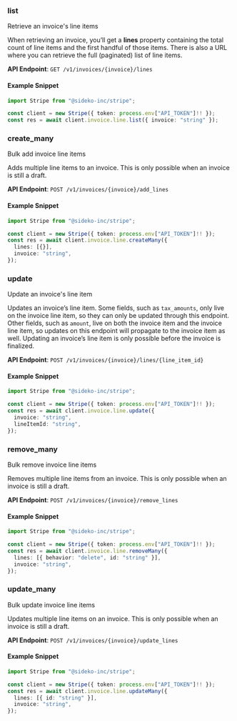 
### list <a name="list"></a>
Retrieve an invoice's line items

<p>When retrieving an invoice, you’ll get a <strong>lines</strong> property containing the total count of line items and the first handful of those items. There is also a URL where you can retrieve the full (paginated) list of line items.</p>

**API Endpoint**: `GET /v1/invoices/{invoice}/lines`

#### Example Snippet

```typescript
import Stripe from "@sideko-inc/stripe";

const client = new Stripe({ token: process.env["API_TOKEN"]!! });
const res = await client.invoice.line.list({ invoice: "string" });
```

### create_many <a name="create_many"></a>
Bulk add invoice line items

<p>Adds multiple line items to an invoice. This is only possible when an invoice is still a draft.</p>

**API Endpoint**: `POST /v1/invoices/{invoice}/add_lines`

#### Example Snippet

```typescript
import Stripe from "@sideko-inc/stripe";

const client = new Stripe({ token: process.env["API_TOKEN"]!! });
const res = await client.invoice.line.createMany({
  lines: [{}],
  invoice: "string",
});
```

### update <a name="update"></a>
Update an invoice's line item

<p>Updates an invoice’s line item. Some fields, such as <code>tax_amounts</code>, only live on the invoice line item,
so they can only be updated through this endpoint. Other fields, such as <code>amount</code>, live on both the invoice
item and the invoice line item, so updates on this endpoint will propagate to the invoice item as well.
Updating an invoice’s line item is only possible before the invoice is finalized.</p>

**API Endpoint**: `POST /v1/invoices/{invoice}/lines/{line_item_id}`

#### Example Snippet

```typescript
import Stripe from "@sideko-inc/stripe";

const client = new Stripe({ token: process.env["API_TOKEN"]!! });
const res = await client.invoice.line.update({
  invoice: "string",
  lineItemId: "string",
});
```

### remove_many <a name="remove_many"></a>
Bulk remove invoice line items

<p>Removes multiple line items from an invoice. This is only possible when an invoice is still a draft.</p>

**API Endpoint**: `POST /v1/invoices/{invoice}/remove_lines`

#### Example Snippet

```typescript
import Stripe from "@sideko-inc/stripe";

const client = new Stripe({ token: process.env["API_TOKEN"]!! });
const res = await client.invoice.line.removeMany({
  lines: [{ behavior: "delete", id: "string" }],
  invoice: "string",
});
```

### update_many <a name="update_many"></a>
Bulk update invoice line items

<p>Updates multiple line items on an invoice. This is only possible when an invoice is still a draft.</p>

**API Endpoint**: `POST /v1/invoices/{invoice}/update_lines`

#### Example Snippet

```typescript
import Stripe from "@sideko-inc/stripe";

const client = new Stripe({ token: process.env["API_TOKEN"]!! });
const res = await client.invoice.line.updateMany({
  lines: [{ id: "string" }],
  invoice: "string",
});
```
